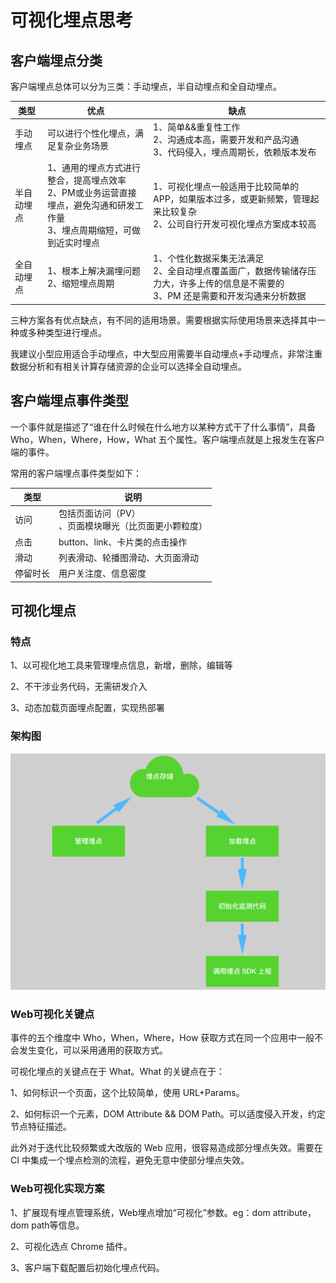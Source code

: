 # 可视化埋点思考

## 客户端埋点分类

客户端埋点总体可以分为三类：手动埋点，半自动埋点和全自动埋点。

|类型|优点|缺点|
|----|----|----|
|手动埋点|可以进行个性化埋点，满足复杂业务场景|1、简单&&重复性工作 <br>2、沟通成本高，需要开发和产品沟通<br>3、代码侵入，埋点周期长，依赖版本发布|
|半自动埋点|1、通用的埋点方式进行整合，提高埋点效率<br>2、PM或业务运营直接埋点，避免沟通和研发工作量<br>3、埋点周期缩短，可做到近实时埋点|1、可视化埋点一般适用于比较简单的 APP，如果版本过多，或更新频繁，管理起来比较复杂<br/>2、公司自行开发可视化埋点方案成本较高<br>|
|全自动埋点|1、根本上解决漏埋问题<br/>2、缩短埋点周期|1、个性化数据采集无法满足<br>2、全自动埋点覆盖面广，数据传输储存压力大，许多上传的信息是不需要的<br/>3、PM 还是需要和开发沟通来分析数据|

三种方案各有优点缺点，有不同的适用场景。需要根据实际使用场景来选择其中一种或多种类型进行埋点。

我建议小型应用适合手动埋点，中大型应用需要半自动埋点+手动埋点，非常注重数据分析和有相关计算存储资源的企业可以选择全自动埋点。

## 客户端埋点事件类型

一个事件就是描述了“谁在什么时候在什么地方以某种方式干了什么事情”，具备 Who，When，Where，How，What 五个属性。客户端埋点就是上报发生在客户端的事件。

常用的客户端埋点事件类型如下：

|类型|说明|
|----|----|
|访问|包括页面访问（PV）<br/>、页面模块曝光（比页面更小颗粒度）|
|点击|button、link、卡片类的点击操作|
|滑动|列表滑动、轮播图滑动、大页面滑动|
|停留时长|用户关注度、信息密度|

## 可视化埋点

### 特点

1、以可视化地工具来管理埋点信息，新增，删除，编辑等

2、不干涉业务代码，无需研发介入

3、动态加载页面埋点配置，实现热部署

### 架构图

![架构图](./../assets/imgs/visualdatatrace.png)


### Web可视化关键点

事件的五个维度中 Who，When，Where，How 获取方式在同一个应用中一般不会发生变化，可以采用通用的获取方式。

可视化埋点的关键点在于 What。What 的关键点在于：

1、如何标识一个页面，这个比较简单，使用 URL+Params。

2、如何标识一个元素，DOM Attribute && DOM Path。可以适度侵入开发，约定节点特征描述。

此外对于迭代比较频繁或大改版的 Web 应用，很容易造成部分埋点失效。需要在 CI 中集成一个埋点检测的流程，避免无意中使部分埋点失效。

### Web可视化实现方案

1、扩展现有埋点管理系统，Web埋点增加“可视化”参数。eg：dom attribute，dom path等信息。

2、可视化选点 Chrome 插件。

3、客户端下载配置后初始化埋点代码。






